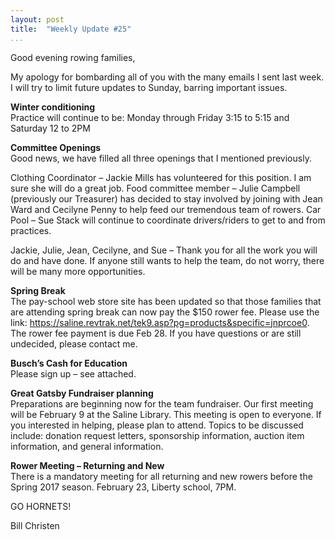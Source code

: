 ```yaml
---
layout: post  
title:  "Weekly Update #25"  
...
```


Good evening rowing families,

My apology for bombarding all of you with the many emails I sent last
week. I will try to limit future updates to Sunday, barring important
issues.

**Winter conditioning**  
Practice will continue to be: Monday through Friday 3:15 to 5:15 and
Saturday 12 to 2PM

**Committee Openings**  
Good news, we have filled all three openings that I mentioned
previously.

Clothing Coordinator – Jackie Mills has volunteered for this position. I
am sure she will do a great job. Food committee member – Julie Campbell
(previously our Treasurer) has decided to stay involved by joining with
Jean Ward and Cecilyne Penny to help feed our tremendous team of rowers.
Car Pool – Sue Stack will continue to coordinate drivers/riders to get
to and from practices.

Jackie, Julie, Jean, Cecilyne, and Sue – Thank you for all the work you
will do and have done. If anyone still wants to help the team, do not
worry, there will be many more opportunities.

**Spring Break**  
The pay-school web store site has been updated so that those families
that are attending spring break can now pay the $150 rower fee. Please
use the link:
<https://saline.revtrak.net/tek9.asp?pg=products&specific=jnprcoe0>. The
rower fee payment is due Feb 28. If you have questions or are still
undecided, please contact me.

**Busch’s Cash for Education**  
Please sign up – see attached.

**Great Gatsby Fundraiser planning**  
Preparations are beginning now for the team fundraiser. Our first
meeting will be February 9 at the Saline Library. This meeting is open
to everyone. If you interested in helping, please plan to attend. Topics
to be discussed include: donation request letters, sponsorship
information, auction item information, and general information.

**Rower Meeting – Returning and New**  
There is a mandatory meeting for all returning and new rowers before the
Spring 2017 season. February 23, Liberty school, 7PM.

GO HORNETS!

Bill Christen
